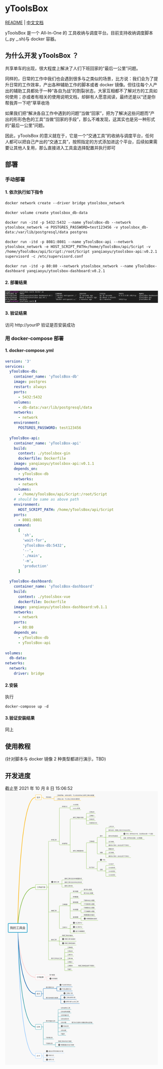 # yToolsBox

[README](README_en.md) | [中文文档](README.md)

yToolsBox 是一个 All-In-One 的 工具收纳与调度平台。目前支持收纳调度脚本(_.py _.sh)与 docker 容器。

## 为什么开发 yToolsBox ？

共享单车的出现，很大程度上解决了人们下班回家的“最后一公里”问题。

同样的，日常的工作中我们也会遇到很多与之类似的场景，比方说：我们会为了提升日常的工作效率，产出各种辅助工作的脚本或者 docker 镜像。但往往每个人产出的辅助工具都处于一种“各自为战”的割裂状态，大家互相都不了解对方的工具如何使用；亦或者有相关的使用说明文档，却鲜有人愿意阅读，最终还是以“还是你帮我弄一下吧”草草收场

如果我们把“解决各自工作中遇到的问题”当做“回家”，把为了解决这些问题而“产出的形形色色的工具”当做“回家的手段”，那么不难发现，这其实也是另一种形式的“最后一公里”问题。

因此，yToolsBox 的意义就在于，它是一个“交通工具”的收纳与调度平台，任何人都可以把自己产出的“交通工具”，按照指定的方式添加进这个平台，后续如果需要让其他人复用，那么直接进入工具盒选择配置并执行即可

## 部署

### 手动部署

#### 1. 依次执行如下指令

```shell
docker network create --driver bridge ytoolsbox_network

docker volume create ytoolsbox_db-data

docker run -itd -p 5432:5432 --name yToolsBox-db --network ytoolsbox_network -e POSTGRES_PASSWORD=test123456 -v ytoolsbox_db-data:/var/lib/postgresql/data postgres

docker run -itd -p 8081:8081 --name yToolsBox-api --network ytoolsbox_network -e HOST_SCRIPT_PATH=/home/yToolsBox/api/Script -v /home/yToolsBox/api/Script:/root/Script yanqiaoyu/ytoolsbox-api:v0.2.1  supervisord -c /etc/supervisord.conf

docker run -itd -p 80:80 --network ytoolsbox_network --name yToolsBox-dashboard yanqiaoyu/ytoolsbox-dashboard:v0.2.1
```

#### 2. 部署结果

![manu_deploy](/doc/pic/manu_deploy1.png)

#### 3. 验证结果

访问 http://yourIP 验证是否安装成功

### 用 docker-compose 部署

#### 1. docker-compose.yml

```yaml
version: '3'
services:
  yToolsBox-db:
    container_name: 'yToolsBox-db'
    image: postgres
    restart: always
    ports:
      - 5432:5432
    volumes:
      - db-data:/var/lib/postgresql/data
    networks:
      - network
    environment:
      POSTGRES_PASSWORD: test123456

  yToolsBox-api:
    container_name: 'yToolsBox-api'
    build:
      context: ./ytoolsbox-gin
      dockerfile: Dockerfile
    image: yanqiaoyu/ytoolsbox-api:v0.1.1
    depends_on:
      - yToolsBox-db
    networks:
      - network
    volumes:
      - /home/yToolsBox/api/Script:/root/Script
    # should be same as above path
    environment:
      HOST_SCRIPT_PATH: /home/yToolsBox/api/Script
    ports:
      - 8081:8081
    command:
      [
        'sh',
        'wait-for',
        'yToolsBox-db:5432',
        '--',
        './main',
        '-m',
        'production'
      ]

  yToolsBox-dashboard:
    container_name: 'yToolsBox-dashboard'
    build:
      context: ./ytoolsbox-vue
      dockerfile: Dockerfile
    image: yanqiaoyu/ytoolsbox-dashboard:v0.1.1
    networks:
      - network
    ports:
      - 80:80
    depends_on:
      - yToolsBox-db
      - yToolsBox-api

volumes:
  db-data:
networks:
  network:
    driver: bridge
```

#### 2.安装

执行

```shell
docker-compose up -d
```

#### 3.验证安装结果

同上

## 使用教程

(针对脚本与 docker 镜像 2 种类型都进行演示，TBD)

## 开发进度

截止至 2021 年 10 月 8 日 15:06:52
![developProgress](/doc/pic/developProgress.png)
